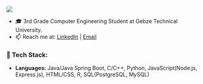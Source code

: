<p align="left">
  <a href="https://github.com/Emre-Kibar">
    <img src="https://readme-typing-svg.demolab.com/?lines=Hello,%20I%20am%20Emre%20Kibar.&font=Fira%20Code&center=true&width=400&height=45&vCenter=true&pause=300&size=25" />
  </a>
</p>

- 🎓 3rd Grade Computer Engineering Student at Gebze Technical University.
- 📫 Reach me at: [LinkedIn](www.linkedin.com/in/emrethekibar) | [Email](emre.kibar8@gmail.com)  

### 🔧 Tech Stack:
- **Languages:** Java/Java Spring Boot, C/C++, Python, JavaScript(Node.js, Express.js), HTML/CSS, R, SQL(PostgreSQL, MySQL)



